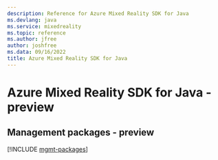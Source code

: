 ```yaml
---
description: Reference for Azure Mixed Reality SDK for Java
ms.devlang: java
ms.service: mixedreality
ms.topic: reference
ms.author: jfree
author: joshfree
ms.data: 09/16/2022
title: Azure Mixed Reality SDK for Java
---
```

# Azure Mixed Reality SDK for Java - preview

## Management packages - preview
[!INCLUDE [mgmt-packages](mixed-reality-mgmt-index.md)]